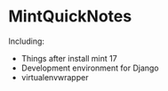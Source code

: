 # MintQuickNotes
Including:
* Things after install mint 17
* Development environment for Django
* virtualenvwrapper


